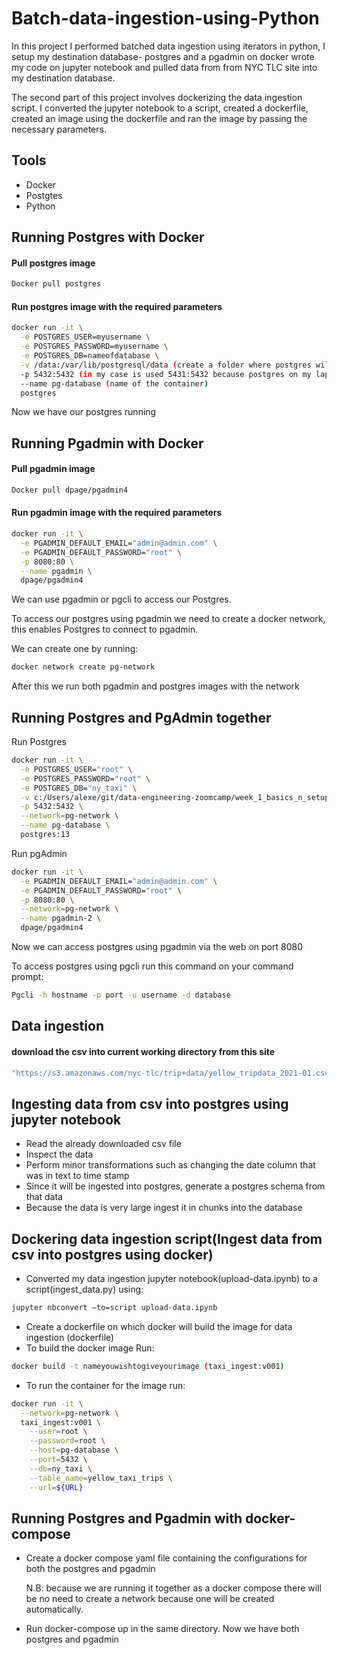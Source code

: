 # Batch-data-ingestion-using-Python

In this project I performed batched data ingestion using iterators in python, I setup my destination database- postgres and a pgadmin on docker wrote my code on jupyter notebook and pulled data from from NYC TLC site into my destination database.

The second part of this project involves dockerizing the data ingestion script. I converted the jupyter notebook to a script, created a dockerfile, created an image using the dockerfile and ran the image by passing the necessary parameters.


## Tools
* Docker
* Postgtes
* Python



## Running Postgres with Docker

#### Pull postgres image
```bash
Docker pull postgres
```
#### Run postgres image with the required parameters
```bash
docker run -it \
  -e POSTGRES_USER=myusername \
  -e POSTGRES_PASSWORD=myusername \
  -e POSTGRES_DB=nameofdatabase \
  -v /data:/var/lib/postgresql/data (create a folder where postgres will synchronize the Postgres data with the local folder. This ensures that Postgres data will be safely present within the Home Directory even if the Docker Container is terminated.) \
  -p 5432:5432 (in my case is used 5431:5432 because postgres on my laptop already uses 5432 port) \
  --name pg-database (name of the container)
  postgres
```

Now we have our postgres running


## Running Pgadmin with Docker

#### Pull pgadmin image
```bash
Docker pull dpage/pgadmin4
```
#### Run pgadmin image with the required parameters
```bash
docker run -it \
  -e PGADMIN_DEFAULT_EMAIL="admin@admin.com" \
  -e PGADMIN_DEFAULT_PASSWORD="root" \
  -p 8080:80 \
  --name pgadmin \
  dpage/pgadmin4
```


We can use pgadmin or pgcli to access our Postgres.

To access our postgres using pgadmin we need to create a docker network, this enables Postgres to connect to pgadmin. 

We can create one by running:
```bash
docker network create pg-network
```
After this we run both pgadmin and postgres images with the network

## Running Postgres and PgAdmin together

Run Postgres

```bash
docker run -it \
  -e POSTGRES_USER="root" \
  -e POSTGRES_PASSWORD="root" \
  -e POSTGRES_DB="ny_taxi" \
  -v c:/Users/alexe/git/data-engineering-zoomcamp/week_1_basics_n_setup/2_docker_sql/ny_taxi_postgres_data:/var/lib/postgresql/data \
  -p 5432:5432 \
  --network=pg-network \
  --name pg-database \
  postgres:13
```

Run pgAdmin

```bash
docker run -it \
  -e PGADMIN_DEFAULT_EMAIL="admin@admin.com" \
  -e PGADMIN_DEFAULT_PASSWORD="root" \
  -p 8080:80 \
  --network=pg-network \
  --name pgadmin-2 \
  dpage/pgadmin4
```
Now we can access postgres using pgadmin via the web on port 8080

To access postgres using pgcli run this command on your command prompt:
```bash
Pgcli -h hostname -p port -u username -d database
```



## Data ingestion

#### download the csv into current working directory from this site
```bash
"https://s3.amazonaws.com/nyc-tlc/trip+data/yellow_tripdata_2021-01.csv"
```


## Ingesting data from csv into postgres using jupyter notebook
* Read the already downloaded csv file
* Inspect the data
* Perform minor transformations such as changing the date column that was in text to time stamp
* Since it will be ingested into postgres, generate a postgres schema from that data 
* Because the data is very large ingest it in chunks into the database


## Dockering data ingestion script(Ingest data from csv into postgres using docker)
* Converted my data ingestion jupyter notebook(upload-data.ipynb) to a script(ingest_data.py) using:
```bash
jupyter nbconvert –to=script upload-data.ipynb
```
* Create a dockerfile on which docker will build the image for data ingestion (dockerfile)
* To build the docker image Run:
```bash
docker build -t nameyouwishtogiveyourimage (taxi_ingest:v001)
```
* To run the container for the image run:
```bash
docker run -it \
  --network=pg-network \
  taxi_ingest:v001 \
    --user=root \
    --password=root \
    --host=pg-database \
    --port=5432 \
    --db=ny_taxi \
    --table_name=yellow_taxi_trips \
    --url=${URL}
```

## Running Postgres and Pgadmin with docker-compose
* Create a docker compose yaml file containing the configurations for both the postgres and pgadmin

   N.B: because we are running it together as a docker compose there will be no need to create a network because one will be created automatically.

* Run docker-compose up in the same directory.
      Now we have both postgres and pgadmin





